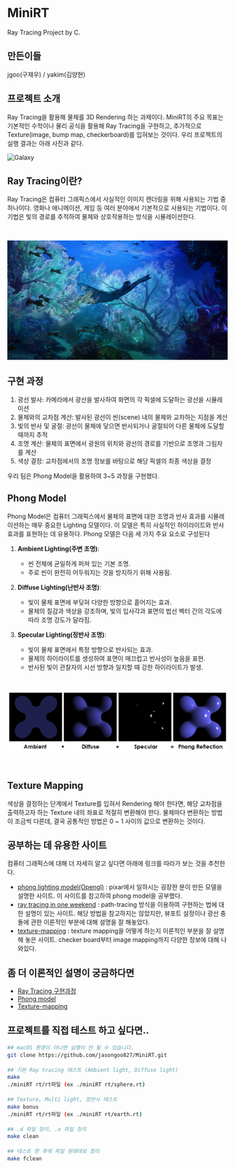 # MiniRT
Ray Tracing Project by C.
## 만든이들

jgoo(구재우) / yakim(김양현)

## 프로젝트 소개
Ray Tracing을 활용해 물체를 3D Rendering 하는 과제이다. MiniRT의 주요 목표는 기본적인 수학이나 물리 공식을 활용해 Ray Tracing을 구현하고, 추가적으로 Texture(image, bump map, checkerboard)를 입혀보는 것이다. 우리 프로젝트의 실행 결과는 아래 사진과 같다.

![Galaxy](images/Galaxy.png)


## Ray Tracing이란?
Ray Tracing은 컴퓨터 그래픽스에서 사실적인 이미지 렌더링을 위해 사용되는 기법 중 하나이다. 영화나 애니메이션, 게임 등 여러 분야에서 기본적으로 사용되는 기법이다. 이 기법은 빛의 경로를 추적하여 물체와 상호작용하는 방식을 시뮬레이션한다.

<br>

![avatar](images/avatar.jpeg)

## 구현 과정

1. 광선 발사: 카메라에서 광선을 발사하여 화면의 각 픽셀에 도달하는 광선을 시뮬레이션
2. 물체와의 교차점 계산: 발사된 광선이 씬(scene) 내의 물체와 교차하는 지점을 계산
3. 빛의 반사 및 굴절: 광선이 물체에 닿으면 반사되거나 굴절되어 다른 물체에 도달할 때까지 추적
4. 조명 계산: 물체의 표면에서 광원의 위치와 광선의 경로를 기반으로 조명과 그림자를 계산
5. 색상 결정: 교차점에서의 조명 정보를 바탕으로 해당 픽셀의 최종 색상을 결정

우리 팀은 Phong Model을 활용하여 3~5 과정을 구현했다. 

## Phong Model
Phong Model은 컴퓨터 그래픽스에서 물체의 표면에 대한 조명과 반사 효과를 시뮬레이션하는 매우 중요한 Lighting 모델이다. 이 모델은 특히 사실적인 하이라이트와 반사 효과를 표현하는 데 유용하다. Phong 모델은 다음 세 가지 주요 요소로 구성된다

1. **Ambient Lighting(주변 조명)**:
   - 씬 전체에 균일하게 퍼져 있는 기본 조명.
   - 주로 씬이 완전히 어두워지는 것을 방지하기 위해 사용됨.

2. **Diffuse Lighting(난반사 조명)**:
   - 빛이 물체 표면에 부딪혀 다양한 방향으로 흩어지는 효과.
   - 물체의 질감과 색상을 강조하며, 빛의 입사각과 표면의 법선 벡터 간의 각도에 따라 조명 강도가 달라짐.

3. **Specular Lighting(정반사 조명)**:
   - 빛이 물체 표면에서 특정 방향으로 반사되는 효과.
   - 물체의 하이라이트를 생성하여 표면이 매끄럽고 반사성이 높음을 표현.
   - 반사된 빛이 관찰자의 시선 방향과 일치할 때 강한 하이라이트가 발생.

<br>

![phong](images/Phong.png)

<br>

## Texture Mapping
색상을 결정하는 단계에서 Texture를 입혀서 Rendering 해야 한다면, 해당 교차점을 출력하고자 하는 Texture 내의 좌표로 적절히 변환해야 한다. 물체마다 변환하는 방법이 조금씩 다른데, 결국 공통적인 방법은 0 ~ 1 사이의 값으로 변환하는 것이다.


## 공부하는 데 유용한 사이트
컴퓨터 그래픽스에 대해 더 자세히 알고 싶다면 아래에 링크를 따라가 보는 것을 추천한다.

- [phong lighting model(Opengl)](https://learnopengl.com/Lighting/Basic-Lighting) : pixar에서 일하시는 굉장한 분이 만든 모델을 설명한 사이트. 이 사이트를 참고하여 phong model을 공부했다.
- [ray tracing in one weekend](https://raytracing.github.io/books/RayTracingInOneWeekend.html) : path-tracing 방식을 이용하여 구현하는 법에 대한 설명이 있는 사이트.
해당 방법을 참고하지는 않았지만, 뷰포트 설정이나 광선 충돌에 관한 이론적인 부분에 대해 설명을 잘 해놓았다.
- [texture-mapping](http://raytracerchallenge.com/bonus/texture-mapping.html) : texture mapping을 어떻게 하는지 이론적인 부분을 잘 설명해 놓은 사이트. checker board부터 image mapping까지 다양한 정보에 대해 나와있다.

## 좀 더 이론적인 설명이 궁금하다면
- [Ray Tracing 구현과정](md/RayTracing.md)
- [Phong model](md/Phong.md)
- [Texture-mapping](md/TextureMapping.md) 


## 프로젝트를 직접 테스트 하고 싶다면..

```sh
## macOS 환경이 아니면 실행이 안 될 수 있습니다. 
git clone https://github.com/jasongoo827/MiniRT.git

## 기본 Ray tracing 테스트 (Ambient light, Diffuse light)
make
./miniRT rt/rt파일 (ex ./miniRT rt/sphere.rt)

## Texture, Multi light, 정반사 테스트
make bonus
./miniRT rt/rt파일 (ex ./miniRT rt/earth.rt)

## .d 파일 정리, .o 파일 정리
make clean

## 테스트 한 후에 파일 원래대로 정리
make fclean

```
